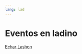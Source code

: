 ```yaml
---
lang: lad
---
```

# Eventos en ladino

<div>
<span class="localdate" x-schedule="2022-06-06T19:00:00+03:00"></span>
<a href="https://echar-lashon.szabgab.com/">Echar Lashon</a>
</div>

<script src="/js/ladino.js"></script>
